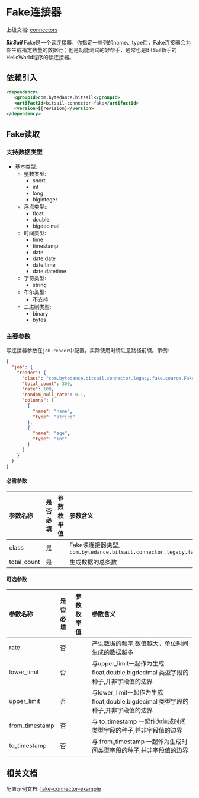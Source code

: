 # Fake连接器

上级文档: [connectors](../README.md)

***BitSail*** Fake是一个读连接器，你指定一些列的name、type后，Fake连接器会为你生成指定数量的数据行；他是功能测试的好帮手，通常也是BitSail新手的HelloWorld程序的读连接器。


## 依赖引入

```xml
<dependency>
   <groupId>com.bytedance.bitsail</groupId>
   <artifactId>bitsail-connector-fake</artifactId>
   <version>${revision}</version>
</dependency>
```

## Fake读取

### 支持数据类型

- 基本类型:
    - 整数类型:
        - short
        - int
        - long
        - biginteger
    - 浮点类型::
        - float
        - double
        - bigdecimal
    - 时间类型:
        - time
        - timestamp
        - date
        - date.date
        - date.time
        - date.datetime
    - 字符类型:
        - string
    - 布尔类型:
        - 不支持
    - 二进制类型:
        - binary
        - bytes


### 主要参数

写连接器参数在`job.reader`中配置，实际使用时请注意路径前缀。示例:

```json
{
  "job": {
    "reader": {
      "class": "com.bytedance.bitsail.connector.legacy.fake.source.FakeSource",
      "total_count": 300,
      "rate": 100,
      "random_null_rate": 0.1,
      "columns": [
        {
          "name": "name",
          "type": "string"
        },
        {
          "name": "age",
          "type": "int"
        }
      ]
    }
  }
}
```



#### 必需参数

| 参数名称              | 是否必填 | 参数枚举值 | 参数含义                                                                                      |
|:------------------|:-----|:------|:------------------------------------------------------------------------------------------|
| class             | 是  |       | Fake读连接器类型, `com.bytedance.bitsail.connector.legacy.fake.source.FakeSource` |
| total_count       | 是 | | 生成数据的总条数 |

#### 可选参数
   
    
    
  
    

| 参数名称                                    | 是否必填  | 参数枚举值 | 参数含义                                                 |
|:----------------------------------------|:------|:------|:-----------------------------------------------------|
| rate | 否 |       | 产生数据的频率,数值越大，单位时间生成的数据越多                  |
| lower_limit |  否 | | 与upper_limit一起作为生成 float,double,bigdecimal 类型字段的种子,并非字段值的边界 |
| upper_limit | 否 | | 与lower_limit一起作为生成 float,double,bigdecimal 类型字段的种子,并非字段值的边界 |
| from_timestamp |  否 | | 与 to_timestamp 一起作为生成时间类型字段的种子,并非字段值的边界 |
| to_timestamp | 否 | | 与 from_timestamp 一起作为生成时间类型字段的种子,并非字段值的边界 |


## 相关文档

配置示例文档: [fake-connector-example](./fake-example.md)

